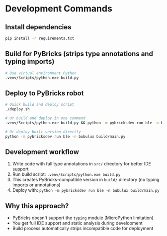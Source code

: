 # Development Commands

## Install dependencies
```bash
pip install -r requirements.txt
```

## Build for PyBricks (strips type annotations and typing imports)
```bash
# Use virtual environment Python
.venv/Scripts/python.exe build.py
```

## Deploy to PyBricks robot
```bash
# Quick build and deploy script
./deploy.sh

# Or build and deploy in one command
.venv/Scripts/python.exe build.py && python -m pybricksdev run ble -n bubulux build/main.py

# Or deploy built version directly
python -m pybricksdev run ble -n bubulux build/main.py
```

## Development workflow
1. Write code with full type annotations in `src/` directory for better IDE support
2. Run build script: `.venv/Scripts/python.exe build.py` 
3. This creates PyBricks-compatible version in `build/` directory (no typing imports or annotations)
4. Deploy with: `python -m pybricksdev run ble -n bubulux build/main.py`

## Why this approach?
- PyBricks doesn't support the `typing` module (MicroPython limitation)
- You get full IDE support and static analysis during development
- Build process automatically strips incompatible code for deployment